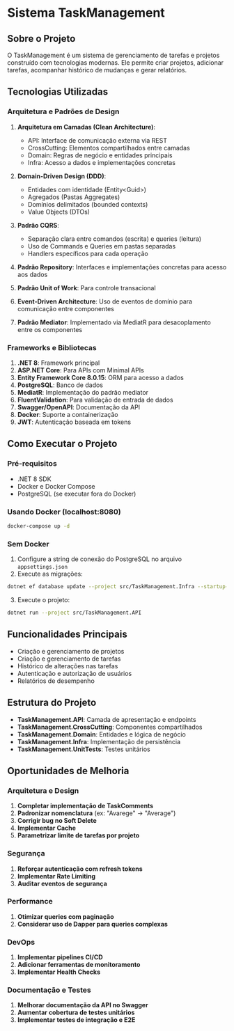 # Sistema TaskManagement

## Sobre o Projeto
O TaskManagement é um sistema de gerenciamento de tarefas e projetos construído com tecnologias modernas. Ele permite criar projetos, adicionar tarefas, acompanhar histórico de mudanças e gerar relatórios.

## Tecnologias Utilizadas

### Arquitetura e Padrões de Design
1. **Arquitetura em Camadas (Clean Architecture)**:
   - API: Interface de comunicação externa via REST
   - CrossCutting: Elementos compartilhados entre camadas
   - Domain: Regras de negócio e entidades principais
   - Infra: Acesso a dados e implementações concretas

2. **Domain-Driven Design (DDD)**:
   - Entidades com identidade (Entity\<Guid>)
   - Agregados (Pastas Aggregates)
   - Domínios delimitados (bounded contexts)
   - Value Objects (DTOs)

3. **Padrão CQRS**:
   - Separação clara entre comandos (escrita) e queries (leitura)
   - Uso de Commands e Queries em pastas separadas
   - Handlers específicos para cada operação

4. **Padrão Repository**: Interfaces e implementações concretas para acesso aos dados

5. **Padrão Unit of Work**: Para controle transacional

6. **Event-Driven Architecture**: Uso de eventos de domínio para comunicação entre componentes

7. **Padrão Mediator**: Implementado via MediatR para desacoplamento entre os componentes

### Frameworks e Bibliotecas
1. **.NET 8**: Framework principal
2. **ASP.NET Core**: Para APIs com Minimal APIs
3. **Entity Framework Core 8.0.15**: ORM para acesso a dados
4. **PostgreSQL**: Banco de dados
5. **MediatR**: Implementação do padrão mediator
6. **FluentValidation**: Para validação de entrada de dados
7. **Swagger/OpenAPI**: Documentação da API
8. **Docker**: Suporte a containerização
9. **JWT**: Autenticação baseada em tokens

## Como Executar o Projeto

### Pré-requisitos
- .NET 8 SDK
- Docker e Docker Compose
- PostgreSQL (se executar fora do Docker)

### Usando Docker (localhost:8080)
```bash
docker-compose up -d
```

### Sem Docker
1. Configure a string de conexão do PostgreSQL no arquivo `appsettings.json`
2. Execute as migrações:
```bash
dotnet ef database update --project src/TaskManagement.Infra --startup-project src/TaskManagement.API
```
3. Execute o projeto:
```bash
dotnet run --project src/TaskManagement.API
```

## Funcionalidades Principais
- Criação e gerenciamento de projetos
- Criação e gerenciamento de tarefas
- Histórico de alterações nas tarefas
- Autenticação e autorização de usuários
- Relatórios de desempenho

## Estrutura do Projeto
- **TaskManagement.API**: Camada de apresentação e endpoints
- **TaskManagement.CrossCutting**: Componentes compartilhados
- **TaskManagement.Domain**: Entidades e lógica de negócio
- **TaskManagement.Infra**: Implementação de persistência
- **TaskManagement.UnitTests**: Testes unitários

## Oportunidades de Melhoria

### Arquitetura e Design
1. **Completar implementação de TaskComments**
2. **Padronizar nomenclatura** (ex: "Avarege" → "Average")
3. **Corrigir bug no Soft Delete**
4. **Implementar Cache**
5. **Parametrizar limite de tarefas por projeto**

### Segurança
1. **Reforçar autenticação com refresh tokens**
2. **Implementar Rate Limiting**
3. **Auditar eventos de segurança**

### Performance
1. **Otimizar queries com paginação**
2. **Considerar uso de Dapper para queries complexas**

### DevOps
1. **Implementar pipelines CI/CD**
2. **Adicionar ferramentas de monitoramento**
3. **Implementar Health Checks**

### Documentação e Testes
1. **Melhorar documentação da API no Swagger**
2. **Aumentar cobertura de testes unitários**
3. **Implementar testes de integração e E2E**